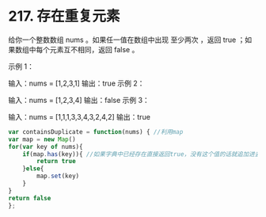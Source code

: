 # 217. 存在重复元素

给你一个整数数组 nums 。如果任一值在数组中出现 至少两次 ，返回 true ；如果数组中每个元素互不相同，返回 false 。


示例 1：

输入：nums = [1,2,3,1]
输出：true
示例 2：

输入：nums = [1,2,3,4]
输出：false
示例 3：

输入：nums = [1,1,1,3,3,4,3,2,4,2]
输出：true

```js
var containsDuplicate = function(nums) { //利用map
var map = new Map()
for(var key of nums){
    if(map.has(key)){ //如果字典中已经存在直接返回true，没有这个值的话就追加进去
        return true
    }else{
        map.set(key)
    }
}
return false
};
```

